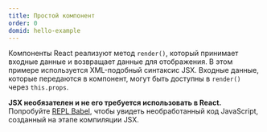 ```yaml
---
title: Простой компонент
order: 0
domid: hello-example
---
```


Компоненты React реализуют метод `render()`, который принимает входные данные и возвращает данные для отображения. В этом примере используется XML-подобный синтаксис JSX. Входные данные, которые передаются в компонент, могут быть доступны в `render()` через `this.props`.

**JSX необязателен и не его требуется использовать в React.** Попробуйте [REPL Babel](babel://es5-syntax-example), чтобы увидеть необработанный код JavaScript, созданный на этапе компиляции JSX.